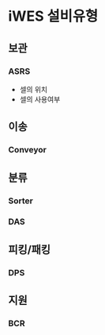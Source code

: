 # iWES 설비유형

## 보관
### ASRS
- 셀의 위치
- 셀의 사용여부

## 이송
### Conveyor



## 분류
### Sorter

### DAS

## 피킹/패킹
### DPS

## 지원
### BCR